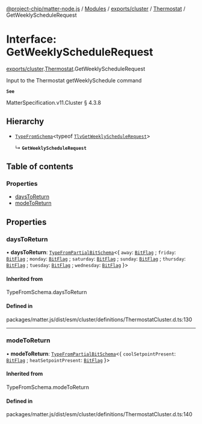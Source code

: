 [@project-chip/matter-node.js](../README.md) / [Modules](../modules.md) / [exports/cluster](../modules/exports_cluster.md) / [Thermostat](../modules/exports_cluster.Thermostat.md) / GetWeeklyScheduleRequest

# Interface: GetWeeklyScheduleRequest

[exports/cluster](../modules/exports_cluster.md).[Thermostat](../modules/exports_cluster.Thermostat.md).GetWeeklyScheduleRequest

Input to the Thermostat getWeeklySchedule command

**`See`**

MatterSpecification.v11.Cluster § 4.3.8

## Hierarchy

- [`TypeFromSchema`](../modules/exports_tlv.md#typefromschema)\<typeof [`TlvGetWeeklyScheduleRequest`](../modules/exports_cluster.Thermostat.md#tlvgetweeklyschedulerequest)\>

  ↳ **`GetWeeklyScheduleRequest`**

## Table of contents

### Properties

- [daysToReturn](exports_cluster.Thermostat.GetWeeklyScheduleRequest.md#daystoreturn)
- [modeToReturn](exports_cluster.Thermostat.GetWeeklyScheduleRequest.md#modetoreturn)

## Properties

### daysToReturn

• **daysToReturn**: [`TypeFromPartialBitSchema`](../modules/exports_schema.md#typefrompartialbitschema)\<\{ `away`: [`BitFlag`](../modules/exports_schema.md#bitflag) ; `friday`: [`BitFlag`](../modules/exports_schema.md#bitflag) ; `monday`: [`BitFlag`](../modules/exports_schema.md#bitflag) ; `saturday`: [`BitFlag`](../modules/exports_schema.md#bitflag) ; `sunday`: [`BitFlag`](../modules/exports_schema.md#bitflag) ; `thursday`: [`BitFlag`](../modules/exports_schema.md#bitflag) ; `tuesday`: [`BitFlag`](../modules/exports_schema.md#bitflag) ; `wednesday`: [`BitFlag`](../modules/exports_schema.md#bitflag)  }\>

#### Inherited from

TypeFromSchema.daysToReturn

#### Defined in

packages/matter.js/dist/esm/cluster/definitions/ThermostatCluster.d.ts:130

___

### modeToReturn

• **modeToReturn**: [`TypeFromPartialBitSchema`](../modules/exports_schema.md#typefrompartialbitschema)\<\{ `coolSetpointPresent`: [`BitFlag`](../modules/exports_schema.md#bitflag) ; `heatSetpointPresent`: [`BitFlag`](../modules/exports_schema.md#bitflag)  }\>

#### Inherited from

TypeFromSchema.modeToReturn

#### Defined in

packages/matter.js/dist/esm/cluster/definitions/ThermostatCluster.d.ts:140
